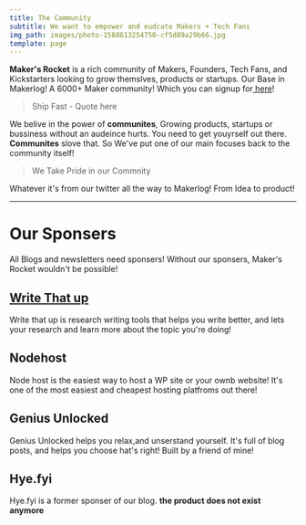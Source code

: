 ```yaml
---
title: The Community
subtitle: We want to empower and eudcate Makers + Tech Fans
img_path: images/photo-1588613254750-cf5d89a29b66.jpg
template: page
---
```

**Maker's Rocket** is a rich community of Makers, Founders, Tech Fans, and Kickstarters looking to grow themslves, products or startups. Our Base in Makerlog! A 6000+ Maker community! Which you can signup for[ here](https://getmakerlog.com/?ref=makersrocket)! 

> Ship Fast - Quote here


We belive in the power of **communites**, Growing products, startups or bussiness without an audeince hurts. You need to get youyrself out there. **Communites** slove that. So We've put one of our main focuses back to the community itself!


> We Take Pride in our Commnity

Whatever it's from our twitter all the way to Makerlog! From Idea to product! 

-------------------------------------------------------------

# Our Sponsers
All Blogs and newsletters need sponsers! Without our sponsers, Maker's Rocket wouldn't be possible! 

## [Write That up](https://writethatup.com/?ref=makersrocket)
Write that up is research writing tools that helps you write better, and lets your research and learn more about the topic you're doing!

## Nodehost
Node host is the easiest way to host a WP site or your ownb website! It's one of the most easiest and cheapest hosting platfroms out there!

## Genius Unlocked
Genius Unlocked helps you relax,and unserstand yourself. It's full of blog posts, and helps you choose hat's right! Built by a friend of mine!



## Hye.fyi

Hye.fyi is a former sponser of our blog.  **the product does not exist anymore**
